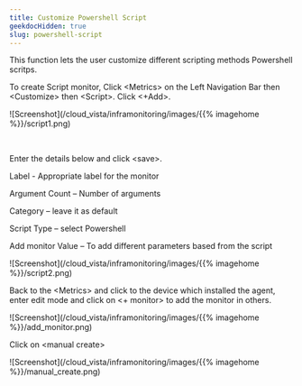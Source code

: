 ```yaml
---
title: Customize Powershell Script
geekdocHidden: true
slug: powershell-script
---
```


This function lets the user customize different scripting methods Powershell scritps.

To create Script monitor, Click \<Metrics> on the Left Navigation Bar then \<Customize> then \<Script>. Click <+Add>.

![Screenshot](/cloud_vista/inframonitoring/images/{{% imagehome %}}/script1.png)

&nbsp;

Enter the details below and click \<save>.

Label - Appropriate label for the monitor 

Argument Count – Number of arguments

Category – leave it as default

Script Type – select Powershell 

Add monitor Value – To add different parameters based from the script

![Screenshot](/cloud_vista/inframonitoring/images/{{% imagehome %}}/script2.png)

Back to the \<Metrics> and click to the device which installed the agent, enter edit mode and click on \<+ monitor> to add the monitor in others.

![Screenshot](/cloud_vista/inframonitoring/images/{{% imagehome %}}/add_monitor.png)

Click on \<manual create> 

![Screenshot](/cloud_vista/inframonitoring/images/{{% imagehome %}}/manual_create.png)

